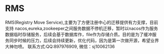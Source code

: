 # RMS
RMS(Registry Move Service),主要为了方便注册中心的迁移提供有力支撑，目前支持 nacos,eureka,zookeeper之间服务数据不停机迁移，暂时以nacos作为服务数据临时存储服务，后续会基于数据库作，file作为存储介质。目的是为了缓冲服务同步时候的压力，后续会持续更新，优化代码，因为是第一次做开源，希望业界大神勿喷。
联系方式:QQ:897976909,
微信：sj10062136
